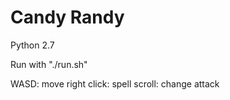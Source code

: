 # Candy Randy

Python 2.7

Run with "./run.sh"

WASD: move
right click: spell
scroll: change attack

